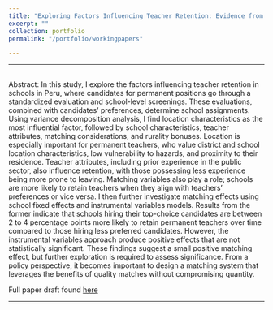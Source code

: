 ```yaml
---
title: "Exploring Factors Influencing Teacher Retention: Evidence from Peru"
excerpt: ""
collection: portfolio
permalink: "/portfolio/workingpapers"

---
```


---

## 

Abstract: In this study, I explore the factors influencing teacher retention in schools in Peru, where candidates for permanent positions go through a standardized evaluation and school-level screenings. These evaluations, combined with candidates’ preferences, determine school assignments. Using variance decomposition analysis, I find location characteristics as the most influential factor, followed by school characteristics, teacher attributes, matching considerations, and rurality bonuses. Location is especially important for permanent teachers, who value district and school location characteristics, low vulnerability to hazards, and proximity to their residence. Teacher attributes, including prior experience in the public sector, also influence retention, with those possessing less experience being more prone to leaving. Matching variables also play a role; schools are more likely to retain teacherswhen they align with teachers’ preferences or vice versa. I then further investigate matching effects using school fixed effects and instrumental variables models. Results from the former indicate that schools hiring their top-choice candidates are between 2 to 4 percentage points more likely to retain permanent teachers over time compared to those hiring less preferred candidates. However, the instrumental variables approach produce positive effects that are not statistically significant. These findings suggest a small positive matching effect, but further exploration is required to assess significance. From a policy perspective, it becomes important to design a matching system that leverages the benefits of quality matches without compromising quantity.

Full paper draft found [here](Colorism.pdf)

---